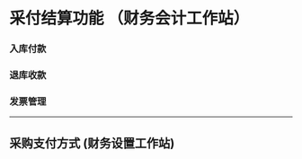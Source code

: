 # 采付结算功能 （财务会计工作站）

### 入库付款
### 退库收款
### 发票管理


--------------------------------------------------------

## 采购支付方式 (财务设置工作站)